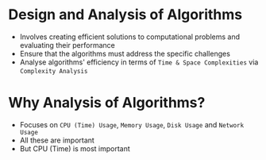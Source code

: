 # Design and Analysis of Algorithms

- Involves creating efficient solutions to computational problems and evaluating their performance
- Ensure that the algorithms must address the specific challenges
- Analyse algorithms' efficiency in terms of `Time & Space Complexities` via `Complexity Analysis`

# Why Analysis of Algorithms?

- Focuses on `CPU (Time) Usage`, `Memory Usage`, `Disk Usage` and `Network Usage`
- All these are important
- But CPU (Time) is most important
